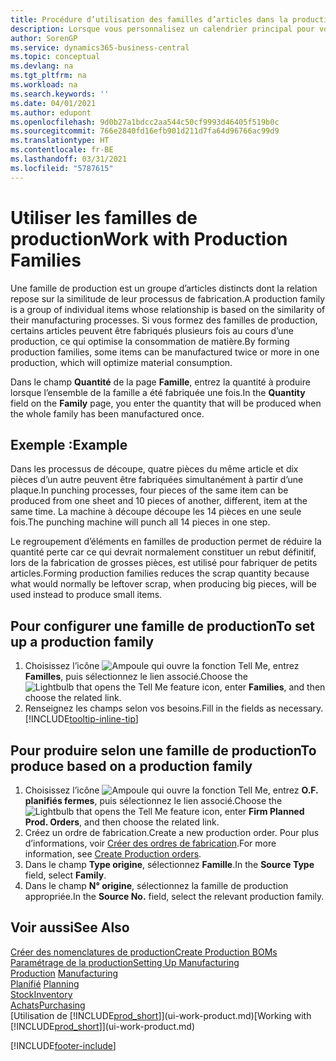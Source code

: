 ```yaml
---
title: Procédure d’utilisation des familles d’articles dans la production | Microsoft Docs
description: Lorsque vous personnalisez un calendrier principal pour votre société ou pour l’un de ses partenaires commerciaux, votre tâche consiste essentiellement à modifier le statut des jours ouvrés et chômés.
author: SorenGP
ms.service: dynamics365-business-central
ms.topic: conceptual
ms.devlang: na
ms.tgt_pltfrm: na
ms.workload: na
ms.search.keywords: ''
ms.date: 04/01/2021
ms.author: edupont
ms.openlocfilehash: 9d0b27a1bdcc2aa544c50cf9993d46405f519b0c
ms.sourcegitcommit: 766e2840fd16efb901d211d7fa64d96766ac99d9
ms.translationtype: HT
ms.contentlocale: fr-BE
ms.lasthandoff: 03/31/2021
ms.locfileid: "5787615"
---
```

# <a name="work-with-production-families"></a><span data-ttu-id="cad6a-103">Utiliser les familles de production</span><span class="sxs-lookup"><span data-stu-id="cad6a-103">Work with Production Families</span></span>
<span data-ttu-id="cad6a-104">Une famille de production est un groupe d’articles distincts dont la relation repose sur la similitude de leur processus de fabrication.</span><span class="sxs-lookup"><span data-stu-id="cad6a-104">A production family is a group of individual items whose relationship is based on the similarity of their manufacturing processes.</span></span> <span data-ttu-id="cad6a-105">Si vous formez des familles de production, certains articles peuvent être fabriqués plusieurs fois au cours d’une production, ce qui optimise la consommation de matière.</span><span class="sxs-lookup"><span data-stu-id="cad6a-105">By forming production families, some items can be manufactured twice or more in one production, which will optimize material consumption.</span></span>

<span data-ttu-id="cad6a-106">Dans le champ **Quantité** de la page **Famille**, entrez la quantité à produire lorsque l’ensemble de la famille a été fabriquée une fois.</span><span class="sxs-lookup"><span data-stu-id="cad6a-106">In the **Quantity** field on the **Family** page, you enter the quantity that will be produced when the whole family has been manufactured once.</span></span>

## <a name="example"></a><span data-ttu-id="cad6a-107">Exemple :</span><span class="sxs-lookup"><span data-stu-id="cad6a-107">Example</span></span>
<span data-ttu-id="cad6a-108">Dans les processus de découpe, quatre pièces du même article et dix pièces d’un autre peuvent être fabriquées simultanément à partir d’une plaque.</span><span class="sxs-lookup"><span data-stu-id="cad6a-108">In punching processes, four pieces of the same item can be produced from one sheet and 10 pieces of another, different, item at the same time.</span></span> <span data-ttu-id="cad6a-109">La machine à découpe découpe les 14 pièces en une seule fois.</span><span class="sxs-lookup"><span data-stu-id="cad6a-109">The punching machine will punch all 14 pieces in one step.</span></span>

<span data-ttu-id="cad6a-110">Le regroupement d’éléments en familles de production permet de réduire la quantité perte car ce qui devrait normalement constituer un rebut définitif, lors de la fabrication de grosses pièces, est utilisé pour fabriquer de petits articles.</span><span class="sxs-lookup"><span data-stu-id="cad6a-110">Forming production families reduces the scrap quantity because what would normally be leftover scrap, when producing big pieces, will be used instead to produce small items.</span></span>

## <a name="to-set-up-a-production-family"></a><span data-ttu-id="cad6a-111">Pour configurer une famille de production</span><span class="sxs-lookup"><span data-stu-id="cad6a-111">To set up a production family</span></span>
1. <span data-ttu-id="cad6a-112">Choisissez l’icône ![Ampoule qui ouvre la fonction Tell Me](media/ui-search/search_small.png "Dites-moi ce que vous voulez faire"), entrez **Familles**, puis sélectionnez le lien associé.</span><span class="sxs-lookup"><span data-stu-id="cad6a-112">Choose the ![Lightbulb that opens the Tell Me feature](media/ui-search/search_small.png "Tell me what you want to do") icon, enter **Families**, and then choose the related link.</span></span>
2. <span data-ttu-id="cad6a-113">Renseignez les champs selon vos besoins.</span><span class="sxs-lookup"><span data-stu-id="cad6a-113">Fill in the fields as necessary.</span></span> [!INCLUDE[tooltip-inline-tip](includes/tooltip-inline-tip_md.md)]

## <a name="to-produce-based-on-a-production-family"></a><span data-ttu-id="cad6a-114">Pour produire selon une famille de production</span><span class="sxs-lookup"><span data-stu-id="cad6a-114">To produce based on a production family</span></span>
1. <span data-ttu-id="cad6a-115">Choisissez l’icône ![Ampoule qui ouvre la fonction Tell Me](media/ui-search/search_small.png "Dites-moi ce que vous voulez faire"), entrez **O.F. planifiés fermes**, puis sélectionnez le lien associé.</span><span class="sxs-lookup"><span data-stu-id="cad6a-115">Choose the ![Lightbulb that opens the Tell Me feature](media/ui-search/search_small.png "Tell me what you want to do") icon, enter **Firm Planned Prod. Orders**, and then choose the related link.</span></span>
2. <span data-ttu-id="cad6a-116">Créez un ordre de fabrication.</span><span class="sxs-lookup"><span data-stu-id="cad6a-116">Create a new production order.</span></span> <span data-ttu-id="cad6a-117">Pour plus d’informations, voir [Créer des ordres de fabrication](production-how-to-create-production-orders.md).</span><span class="sxs-lookup"><span data-stu-id="cad6a-117">For more information, see [Create Production orders](production-how-to-create-production-orders.md).</span></span>
3. <span data-ttu-id="cad6a-118">Dans le champ **Type origine**, sélectionnez **Famille**.</span><span class="sxs-lookup"><span data-stu-id="cad6a-118">In the **Source Type** field, select **Family**.</span></span>  
4. <span data-ttu-id="cad6a-119">Dans le champ **N° origine**, sélectionnez la famille de production appropriée.</span><span class="sxs-lookup"><span data-stu-id="cad6a-119">In the **Source No.** field, select the relevant production family.</span></span>

## <a name="see-also"></a><span data-ttu-id="cad6a-120">Voir aussi</span><span class="sxs-lookup"><span data-stu-id="cad6a-120">See Also</span></span>
[<span data-ttu-id="cad6a-121">Créer des nomenclatures de production</span><span class="sxs-lookup"><span data-stu-id="cad6a-121">Create Production BOMs</span></span>](production-how-to-create-production-boms.md)  
[<span data-ttu-id="cad6a-122">Paramétrage de la production</span><span class="sxs-lookup"><span data-stu-id="cad6a-122">Setting Up Manufacturing</span></span>](production-configure-production-processes.md)  
<span data-ttu-id="cad6a-123">[Production](production-manage-manufacturing.md)  </span><span class="sxs-lookup"><span data-stu-id="cad6a-123">[Manufacturing](production-manage-manufacturing.md)  </span></span>  
<span data-ttu-id="cad6a-124">[Planifié](production-planning.md) </span><span class="sxs-lookup"><span data-stu-id="cad6a-124">[Planning](production-planning.md) </span></span>  
[<span data-ttu-id="cad6a-125">Stock</span><span class="sxs-lookup"><span data-stu-id="cad6a-125">Inventory</span></span>](inventory-manage-inventory.md)  
[<span data-ttu-id="cad6a-126">Achats</span><span class="sxs-lookup"><span data-stu-id="cad6a-126">Purchasing</span></span>](purchasing-manage-purchasing.md)  
<span data-ttu-id="cad6a-127">[Utilisation de [!INCLUDE[prod_short](includes/prod_short.md)]](ui-work-product.md)</span><span class="sxs-lookup"><span data-stu-id="cad6a-127">[Working with [!INCLUDE[prod_short](includes/prod_short.md)]](ui-work-product.md)</span></span>


[!INCLUDE[footer-include](includes/footer-banner.md)]